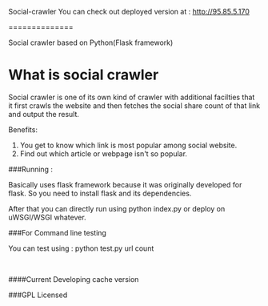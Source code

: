 Social-crawler
You can check out deployed version at : http://95.85.5.170

==============

Social crawler based on Python(Flask framework)


What is social crawler
=======================

Social crawler is one of its own kind of crawler with additional facilties that it first crawls the website and then fetches the social share count of that link and output the result.

Benefits:

1. You get to know which link is most popular among social website.
2. Find out which article or webpage isn't so popular.


###Running :

Basically uses flask framework because it was originally developed for flask. So you need to install flask and its dependencies.

After that you can directly run using python index.py or deploy on uWSGI/WSGI whatever.


###For Command line testing 

You can test using : python test.py url count


<br>



####Current Developing cache version



###GPL Licensed
